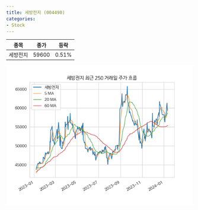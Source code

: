 ```yaml
---
title: 세방전지 (004490)
categories:
- Stock
---
```


|종목|종가|등락|
|----|----|----|
|세방전지|59600|0.51%|

<!-- more -->

![004490](/assets/images/stock/004490.png)